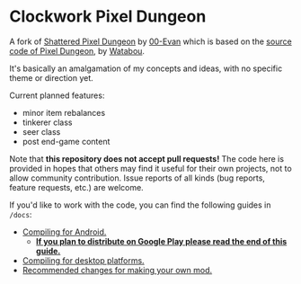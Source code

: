 # Clockwork Pixel Dungeon

A fork of [Shattered Pixel Dungeon](https://github.com/00-Evan/shattered-pixel-dungeon) by [00-Evan](https://shatteredpixel.com/) which is based on the [source code of Pixel Dungeon](https://github.com/00-Evan/pixel-dungeon-gradle), by [Watabou](https://www.watabou.ru).

It's basically an amalgamation of my concepts and ideas, with no specific theme or direction yet.

Current planned features:
- minor item rebalances
- tinkerer class
- seer class
- post end-game content

Note that **this repository does not accept pull requests!** The code here is provided in hopes that others may find it useful for their own projects, not to allow community contribution. Issue reports of all kinds (bug reports, feature requests, etc.) are welcome.

If you'd like to work with the code, you can find the following guides in `/docs`:
- [Compiling for Android.](docs/getting-started-android.md)
    - **[If you plan to distribute on Google Play please read the end of this guide.](docs/getting-started-android.md#distributing-your-apk)**
- [Compiling for desktop platforms.](docs/getting-started-desktop.md)
- [Recommended changes for making your own mod.](docs/recommended-changes.md)